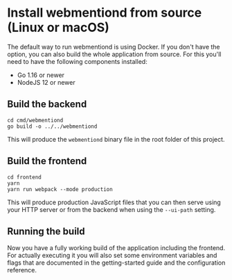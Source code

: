 # Install webmentiond from source (Linux or macOS)

The default way to run webmentiond is using Docker. If you don't have the
option, you can also build the whole application from source. For this you'll
need to have the following components installed:

- Go 1.16 or newer
- NodeJS 12 or newer

## Build the backend

```
cd cmd/webmentiond
go build -o ../../webmentiond
```

This will produce the `webmentiond` binary file in the root folder of this
project.

## Build the frontend

```
cd frontend
yarn
yarn run webpack --mode production
```

This will produce production JavaScript files that you can then serve using
your HTTP server or from the backend when using the `--ui-path` setting.

## Running the build

Now you have a fully working build of the application including the frontend.
For actually executing it you will also set some environment variables and
flags that are documented in the getting-started guide and the configuration
reference.

